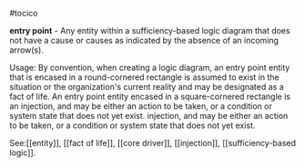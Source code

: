 #tocico

<b>entry point</b> -  Any entity within a sufficiency-based logic diagram that does not have a cause or causes as indicated by the absence of an incoming arrow(s).

Usage: By convention, when creating a logic diagram, an entry point entity that is encased in a round-cornered rectangle is assumed to exist in the situation or the organization's current reality and may be designated as a fact of life.  An entry point entity encased in a square-cornered rectangle is an injection, and may be either an action to be taken, or a condition or system state that does not yet exist. injection, and may be either an action to be taken, or a condition or system state that does not yet exist. 



See:[[entity]], [[fact of life]], [[core driver]], [[injection]], [[sufficiency-based logic]].



